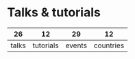# Talks & tutorials

<table class="stats-table">
    <thead>
        <tr>
            <th style="text-align: center;">26</th>
            <th style="text-align: center;">12</th>
            <th style="text-align: center;">29</th>
            <th style="text-align: center;">12</th>
        </tr>
    </thead>
    <tbody>
        <tr>
            <td style="text-align: center;">talks</td>
            <td style="text-align: center;">tutorials</td>
            <td style="text-align: center;">events</td>
            <td style="text-align: center;">countries</td>
        </tr>
    </tbody>
</table>

